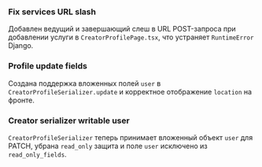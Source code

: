 ### Fix services URL slash
Добавлен ведущий и завершающий слеш в URL POST-запроса при добавлении услуги в `CreatorProfilePage.tsx`, что устраняет `RuntimeError` Django.

### Profile update fields
Создана поддержка вложенных полей `user` в `CreatorProfileSerializer.update` и корректное отображение `location` на фронте.

### Creator serializer writable user
`CreatorProfileSerializer` теперь принимает вложенный объект `user` для PATCH, убрана `read_only` защита и поле `user` исключено из `read_only_fields`.
